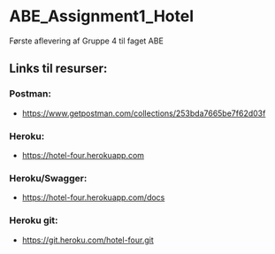 # ABE_Assignment1_Hotel
Første aflevering af Gruppe 4 til faget ABE



## Links til resurser:
### Postman:
- https://www.getpostman.com/collections/253bda7665be7f62d03f

### Heroku:
- https://hotel-four.herokuapp.com
### Heroku/Swagger:
- https://hotel-four.herokuapp.com/docs

### Heroku git: 
- https://git.heroku.com/hotel-four.git


